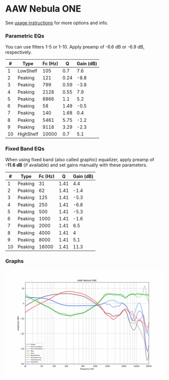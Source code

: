 # AAW Nebula ONE
See [usage instructions](https://github.com/jaakkopasanen/AutoEq#usage) for more options and info.

### Parametric EQs
You can use filters 1-5 or 1-10. Apply preamp of -6.6 dB or -6.9 dB, respectively.

|   # | Type      |   Fc (Hz) |    Q |   Gain (dB) |
|-----|-----------|-----------|------|-------------|
|   1 | LowShelf  |       105 | 0.7  |         7.6 |
|   2 | Peaking   |       121 | 0.24 |        -8.8 |
|   3 | Peaking   |       799 | 0.59 |        -3.8 |
|   4 | Peaking   |      2128 | 0.55 |         7.9 |
|   5 | Peaking   |      8866 | 1.1  |         5.2 |
|   6 | Peaking   |        58 | 1.49 |        -0.5 |
|   7 | Peaking   |       140 | 1.68 |         0.4 |
|   8 | Peaking   |      5461 | 5.75 |        -1.2 |
|   9 | Peaking   |      9118 | 3.29 |        -2.3 |
|  10 | HighShelf |     10000 | 0.7  |         5.1 |

### Fixed Band EQs
When using fixed band (also called graphic) equalizer, apply preamp of **-11.6 dB** (if available) and set gains manually with these parameters.

|   # | Type    |   Fc (Hz) |    Q |   Gain (dB) |
|-----|---------|-----------|------|-------------|
|   1 | Peaking |        31 | 1.41 |         4.4 |
|   2 | Peaking |        62 | 1.41 |        -1.4 |
|   3 | Peaking |       125 | 1.41 |        -5.3 |
|   4 | Peaking |       250 | 1.41 |        -6.8 |
|   5 | Peaking |       500 | 1.41 |        -5.3 |
|   6 | Peaking |      1000 | 1.41 |        -1.6 |
|   7 | Peaking |      2000 | 1.41 |         6.5 |
|   8 | Peaking |      4000 | 1.41 |         4   |
|   9 | Peaking |      8000 | 1.41 |         5.1 |
|  10 | Peaking |     16000 | 1.41 |        11.3 |

### Graphs
![](./AAW%20Nebula%20ONE.png)
